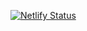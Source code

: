 [![Netlify Status](https://api.netlify.com/api/v1/badges/0105bd80-d75b-4296-91a2-73b85ce9c08b/deploy-status?branch=main)](https://app.netlify.com/sites/dj-wilson/deploys)
